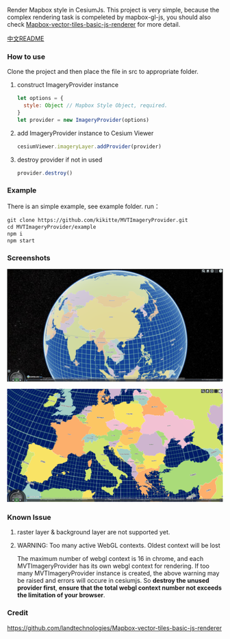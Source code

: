 Render Mapbox style in CesiumJs. This project is very simple, because the complex rendering task is compeleted by mapbox-gl-js, you should also check [Mapbox-vector-tiles-basic-js-renderer](https://github.com/landtechnologies/Mapbox-vector-tiles-basic-js-renderer) for more detail.

[中文README](README-zh.md)

### How to use

Clone the project and then place the file in src to appropriate folder.

1. construct ImageryProvider instance
   ```javascript
   let options = {
     style: Object // Mapbox Style Object, required.
   }
   let provider = new ImageryProvider(options)
   ```
   
2. add ImageryProvider instance to Cesium Viewer 
   ```javascript
   cesiumViewer.imageryLayer.addProvider(provider)
   ```
   
3. destroy provider if not in used

   ```javascript
   provider.destroy()
   ```

### Example

There is an simple example, see example folder.
run：
```shell
git clone https://github.com/kikitte/MVTImageryProvider.git
cd MVTImageryProvider/example
npm i
npm start
```

### Screenshots

![Screenshot_20201012_172140](screenshots/Screenshot_20201012_172140.png)

![Screenshot_20201012_172222](screenshots/Screenshot_20201012_172222.png)

### Known Issue

1. raster layer & background layer are not supported yet.

2. WARNING: Too many active WebGL contexts. Oldest context will be lost

   The maximum number of webgl context is 16 in chrome, and each MVTImageryProvider has its own webgl context for rendering. If too many MVTImageryProvider instance is created, the above warning may be raised and errors will occure in cesiumjs. So **destroy the unused provider first**, **ensure that the total webgl context number not exceeds the limitation of your browser**.

### Credit

https://github.com/landtechnologies/Mapbox-vector-tiles-basic-js-renderer
